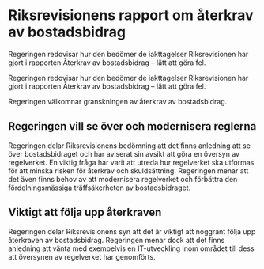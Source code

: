 # Riksrevisionens rapport om återkrav av bostadsbidrag

Regeringen redovisar hur den bedömer de iakttagelser Riksrevisionen har gjort i rapporten Återkrav av bostadsbidrag – lätt att göra fel.

Regeringen redovisar hur den bedömer de iakttagelser Riksrevisionen har gjort i rapporten Återkrav av bostadsbidrag – lätt att göra fel.

Regeringen välkomnar granskningen av återkrav av bostadsbidrag.

## Regeringen vill se över och modernisera reglerna

Regeringen delar Riksrevisionens bedömning att det finns anledning att se över bostadsbidraget och har aviserat sin avsikt att göra en översyn av regelverket. En viktig fråga har varit att utreda hur regelverket ska utformas för att minska risken för återkrav och skuldsättning. Regeringen menar att det även finns behov av att modernisera regelverket och förbättra den fördelningsmässiga träffsäkerheten av bostadsbidraget.

## Viktigt att följa upp återkraven

Regeringen delar Riksrevisionens syn att det är viktigt att noggrant följa upp återkraven av bostadsbidrag. Regeringen menar dock att det finns anledning att vänta med exempelvis en IT-utveckling inom området till dess att översynen av regelverket har genomförts.
